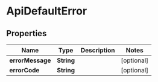 

# ApiDefaultError


## Properties

Name | Type | Description | Notes
------------ | ------------- | ------------- | -------------
**errorMessage** | **String** |  |  [optional]
**errorCode** | **String** |  |  [optional]



